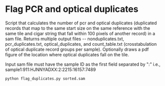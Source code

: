 # Flag PCR and optical duplicates

Script that calculates the number of pcr and optical duplicates (duplicated records that map to the same start size on the same reference with the same tile and cigar string that fall within 100 pixels of another record) in a sam file. Returns multiple output files -- nonduplicates.txt, pcr_duplicates.txt, optical_duplicates, and count_table.txt (crosstabulation of optical duplicate record groups per sample). Optionally draws a pdf figure of the location where optical duplicates fall on the tile.

Input sam file must have the sample ID as the first field separated by ":" i.e., sample1:911:HJNNYADXX:2:2215:16157:7489

```
python flag_duplicates.py sorted.sam
```
